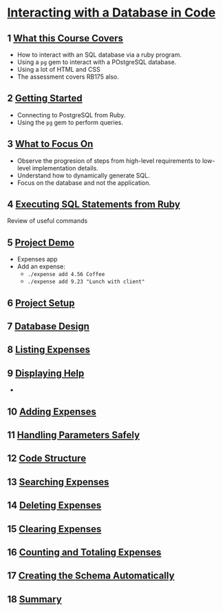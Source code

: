 # [Interacting with a Database in Code](https://launchschool.com/lessons/10f7102d/assignments)

## 1	[What this Course Covers](https://launchschool.com/lessons/10f7102d/assignments/9b9de296)

- How to interact with an SQL database via a ruby program.
- Using a `pg` gem to interact with a POstgreSQL database.
- Using a lot of HTML and CSS
- The assessment covers RB175 also.

## 2	[Getting Started](https://launchschool.com/lessons/10f7102d/assignments/7ac0fce8)

- Connecting to PostgreSQL from Ruby.
- Using the `pg` gem to perform queries.

## 3	[What to Focus On](https://launchschool.com/lessons/10f7102d/assignments/61966257)

- Observe the progresion of steps from high-level requirements to low-level implementation details.
- Understand how to dynamically generate SQL.
- Focus on the database and not the application.

## 4	[Executing SQL Statements from Ruby](https://launchschool.com/lessons/10f7102d/assignments/003e5e30)

Review of useful commands

## 5 [Project Demo](https://launchschool.com/lessons/10f7102d/assignments/1ca9b617)

- Expenses app
- Add an expense:
  -  `./expense add 4.56 Coffee`
  -   `./expense add 9.23 "Lunch with client"`

## 6	[Project Setup](https://launchschool.com/lessons/10f7102d/assignments/2090528a)

## 7	[Database Design](https://launchschool.com/lessons/10f7102d/assignments/796f407c)

## 8	[Listing Expenses](https://launchschool.com/lessons/10f7102d/assignments/772b1386)	

## 9	[Displaying Help](https://launchschool.com/lessons/10f7102d/assignments/fa215da5)

- 

## 10 [Adding Expenses](https://launchschool.com/lessons/10f7102d/assignments/c54b083f)



## 11	[Handling Parameters Safely](https://launchschool.com/lessons/10f7102d/assignments/6877d345)



## 12 [Code Structure](https://launchschool.com/lessons/10f7102d/assignments/bfc4ac83)


## 13	[Searching Expenses](https://launchschool.com/lessons/10f7102d/assignments/e4a48665)


## 14	[Deleting Expenses](https://launchschool.com/lessons/10f7102d/assignments/59094a8d)


## 15	[Clearing Expenses](https://launchschool.com/lessons/10f7102d/assignments/78571424)


## 16	[Counting and Totaling Expenses](https://launchschool.com/lessons/10f7102d/assignments/53f46b39)



## 17	[Creating the Schema Automatically](https://launchschool.com/lessons/10f7102d/assignments/99b9d97f)


## 18	[Summary](https://launchschool.com/lessons/10f7102d/assignments/e40ff3e1)
